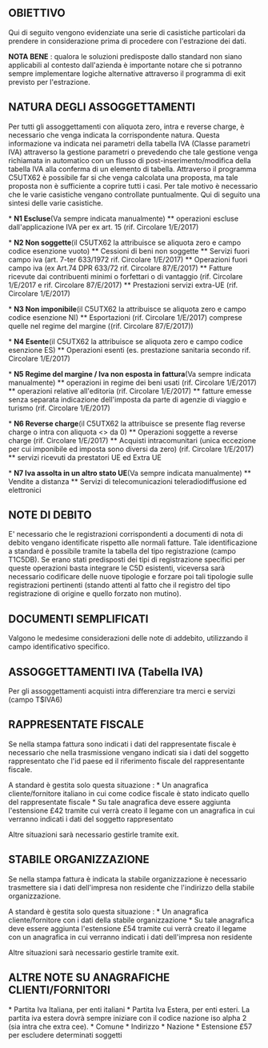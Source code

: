 ## OBIETTIVO

Qui di seguito vengono evidenziate una serie di casistiche particolari da prendere in considerazione prima di procedere con l'estrazione dei dati.

**NOTA BENE** :  qualora le soluzioni predisposte dallo standard non siano applicabili al contesto dall'azienda è importante notare che si potranno sempre implementare logiche alternative attraverso il programma di exit previsto per l'estrazione.

## NATURA DEGLI ASSOGGETTAMENTI

Per tutti gli assoggettamenti con aliquota zero, intra e reverse charge, è necessario che venga indicata la corrispondente natura.
Questa informazione va indicata nei parametri della tabella IVA (Classe parametri IVA) attraverso la gestione parametri o prevedendo che tale gestione venga richiamata in automatico con un flusso di post-inserimento/modifica della tabella IVA alla conferma di un elemento di tabella.
Attraverso il programma C5UTX62 è possibile far si che venga calcolata una proposta, ma tale proposta non è sufficiente a coprire tutti i casi. Per tale motivo è necessario che le varie casistiche vengano controllate puntualmente.
Qui di seguito una sintesi delle varie casistiche.

\* **N1 Escluse**(Va sempre indicata manualmente)
\*\* operazioni escluse dall'applicazione IVA per ex art. 15 (rif. Circolare 1/E/2017)

\* **N2 Non soggette**(il C5UTX62 la attribuisce se aliquota zero e campo codice esenzione vuoto)
\*\* Cessioni di beni non soggette
\*\* Servizi fuori campo iva (art. 7-ter 633/1972 rif. Circolare 1/E/2017)
\*\* Operazioni fuori campo iva (ex Art.74 DPR 633/72 rif. Circolare 87/E/2017)
\*\* Fatture ricevute dai contribuenti minimi o forfettari o di vantaggio (rif. Circolare 1/E/2017 e rif. Circolare 87/E/2017)
\*\* Prestazioni servizi extra-UE  (rif. Circolare 1/E/2017)

\* **N3 Non imponibile**(il C5UTX62 la attribuisce se aliquota zero e campo codice esenzione NI)
\*\* Esportazioni  (rif. Circolare 1/E/2017) comprese quelle nel regime del margine ((rif. Circolare 87/E/2017))

\* **N4 Esente**(il C5UTX62 la attribuisce se aliquota zero e campo codice esenzione ES)
\*\* Operazioni esenti (es. prestazione sanitaria secondo rif. Circolare 1/E/2017)

\* **N5 Regime del margine / Iva non esposta in fattura**(Va sempre indicata manualmente)
\*\* operazioni in regime dei beni usati (rif. Circolare 1/E/2017)
\*\* operazioni relative all'editoria (rif. Circolare 1/E/2017)
\*\* fatture emesse senza separata indicazione dell'imposta da parte di agenzie di viaggio e turismo (rif. Circolare 1/E/2017)

\* **N6 Reverse charge**(il C5UTX62 la attribuisce se presente flag reverse charge o intra con aliquota <> da 0)
\*\* Operazioni soggette a reverse charge (rif. Circolare 1/E/2017)
\*\* Acquisti intracomunitari (unica eccezione per cui imponibile ed imposta sono diversi da zero) (rif. Circolare 1/E/2017)
\*\* servizi ricevuti da prestatori UE ed Extra UE

\* **N7 Iva assolta in un altro stato UE**(Va sempre indicata manualmente)
\*\* Vendite a distanza
\*\* Servizi di telecomunicazioni teleradiodiffusione ed elettronici

## NOTE DI DEBITO
E' necessario che le registrazioni corrispondenti a documenti di nota di debito vengano identificate rispetto alle normali fatture. Tale identificazione a standard è possibile tramite la tabella del tipo registrazione (campo T1C5DB).
Se erano stati predisposti dei tipi di registrazione specifici per queste operazioni basta integrare le C5D esistenti, viceversa sarà necessario codificare delle nuove tipologie e forzare poi tali tipologie sulle registrazioni pertinenti (stando attenti al fatto che il registro del tipo registrazione di origine e quello forzato non mutino).

## DOCUMENTI SEMPLIFICATI
Valgono le medesime considerazioni delle note di addebito, utilizzando il campo identificativo specifico.

## ASSOGGETTAMENTI IVA (Tabella IVA)
Per gli assoggettamenti acquisti intra differenziare tra merci e servizi (campo T$IVA6)

## RAPPRESENTATE FISCALE
Se nella stampa fattura sono indicati i dati del rappresentate fiscale è necessario che nella trasmissione vengano indicati sia i dati del soggetto rappresentato che l'id paese ed il riferimento fiscale del rappresentante fiscale.

A standard è gestita solo questa situazione : 
\* Un anagrafica cliente/fornitore italiano in cui come codice fiscale è stato indicato quello del rappresentate fiscale
\* Su tale anagrafica deve essere aggiunta l'estensione £42 tramite cui verrà creato il legame con un anagrafica in cui verranno indicati i dati del soggetto rappresentato

Altre situazioni sarà necessario gestirle tramite exit.

## STABILE ORGANIZZAZIONE
Se nella stampa fattura è indicata la stabile organizzazione è necessario trasmettere sia i dati dell'impresa non residente che l'indirizzo della stabile organizzazione.

A standard è gestita solo questa situazione : 
\* Un anagrafica cliente/fornitore con i dati della stabile organizzazione
\* Su tale anagrafica deve essere aggiunta l'estensione £54 tramite cui verrà creato il legame con un anagrafica in cui verranno indicati i dati dell'impresa non residente

Altre situazioni sarà necessario gestirle tramite exit.

## ALTRE NOTE SU ANAGRAFICHE CLIENTI/FORNITORI
\* Partita Iva Italiana, per enti italiani
\* Partita Iva Estera, per enti esteri. La partita iva estera dovrà sempre iniziare con il codice nazione iso alpha 2 (sia intra che extra cee).
\* Comune
\* Indirizzo
\* Nazione
\* Estensione £57 per escludere determinati soggetti

